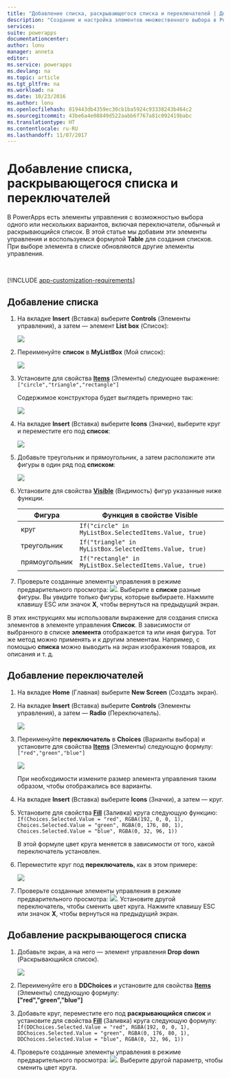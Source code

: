 ```yaml
---
title: "Добавление списка, раскрывающегося списка и переключателей | Документация Майкрософт"
description: "Создание и настройка элементов множественного выбора в PowerApps"
services: 
suite: powerapps
documentationcenter: 
author: lonu
manager: anneta
editor: 
ms.service: powerapps
ms.devlang: na
ms.topic: article
ms.tgt_pltfrm: na
ms.workload: na
ms.date: 10/23/2016
ms.author: lonu
ms.openlocfilehash: 819443db4359ec30cb1ba5924c93338243b464c2
ms.sourcegitcommit: 43be6a4e08849d522aabb6f767a81c092419babc
ms.translationtype: HT
ms.contentlocale: ru-RU
ms.lasthandoff: 11/07/2017
---
```

# <a name="add-a-list-box-a-drop-down-list-or-radio-buttons"></a>Добавление списка, раскрывающегося списка и переключателей
В PowerApps есть элементы управления с возможностью выбора одного или нескольких вариантов, включая переключатели, обычный и раскрывающийся список. В этой статье мы добавим эти элементы управления и воспользуемся формулой **Table** для создания списков. При выборе элемента в списке обновляются другие элементы управления.

&nbsp;

[!INCLUDE [app-customization-requirements](includes/app-customization-requirements.md)]

## <a name="add-a-list-box"></a>Добавление списка
1. На вкладке **Insert** (Вставка) выберите **Controls** (Элементы управления), а затем — элемент **List box** (Список):  
   
    ![][2]  
2. Переименуйте **список** в **MyListBox** (Мой список):  
   
    ![][3]  
3. Установите для свойства **[Items](controls/properties-core.md)** (Элементы) следующее выражение:  
   ```["circle","triangle","rectangle"]```  <br/>
   
    Содержимое конструктора будет выглядеть примерно так:
   
    ![][4]  
4. На вкладке **Insert** (Вставка) выберите **Icons** (Значки), выберите круг и переместите его под **список**:
   
    ![][5]  
5. Добавьте треугольник и прямоугольник, а затем расположите эти фигуры в один ряд под **списком**:
   
    ![][6]  
6. Установите для свойства **[Visible](controls/properties-core.md)** (Видимость) фигур указанные ниже функции.  
   
   | Фигура | Функция в свойстве Visible |
   | --- | --- |
   | круг |```If("circle" in MyListBox.SelectedItems.Value, true)``` |
   | треугольник |```If("triangle" in MyListBox.SelectedItems.Value, true)``` |
   | прямоугольник |```If("rectangle" in MyListBox.SelectedItems.Value, true)``` |
7. Проверьте созданные элементы управления в режиме предварительного просмотра: ![][1]. Выберите в **списке** разные фигуры. Вы увидите только фигуры, которые выбираете. Нажмите клавишу ESC или значок **X**, чтобы вернуться на предыдущий экран.

В этих инструкциях мы использовали выражение для создания списка элементов в элементе управления **Список**. В зависимости от выбранного в списке **элемента** отображается та или иная фигура. Тот же метод можно применять и к другим элементам. Например, с помощью **списка** можно выводить на экран изображения товаров, их описания и т. д.

## <a name="add-radio-buttons"></a>Добавление переключателей
1. На вкладке **Home** (Главная) выберите **New Screen** (Создать экран).
2. На вкладке **Insert** (Вставка) выберите **Controls** (Элементы управления), а затем — **Radio** (Переключатель).
   
    ![][10]  
3. Переименуйте **переключатель** в **Choices** (Варианты выбора) и установите для свойства **[Items](controls/properties-core.md)** (Элементы) следующую формулу:  
   ```["red","green","blue"]```  <br/>
   
    ![][12]  
   
    При необходимости измените размер элемента управления таким образом, чтобы отображались все варианты.
4. На вкладке **Insert** (Вставка) выберите **Icons** (Значки), а затем — круг.
5. Установите для свойства **[Fill](controls/properties-color-border.md)** (Заливка) круга следующую функцию:  
   ```If(Choices.Selected.Value = "red", RGBA(192, 0, 0, 1), Choices.Selected.Value = "green", RGBA(0, 176, 80, 1), Choices.Selected.Value = "blue", RGBA(0, 32, 96, 1))```  
   
    В этой формуле цвет круга меняется в зависимости от того, какой переключатель установлен.
6. Переместите круг под **переключатель**, как в этом примере:
   
    ![][14]  
7. Проверьте созданные элементы управления в режиме предварительного просмотра: ![][1]. Установите другой переключатель, чтобы сменить цвет круга. Нажмите клавишу ESC или значок **X**, чтобы вернуться на предыдущий экран.

## <a name="add-a-drop-down-list"></a>Добавление раскрывающегося списка
1. Добавьте экран, а на него — элемент управления **Drop down** (Раскрывающийся список).
   
    ![][15]  
2. Переименуйте его в **DDChoices** и установите для свойства **[Items](controls/properties-core.md)** (Элементы) следующую формулу:<br>
   **["red","green","blue"]**
3. Добавьте круг, переместите его под **раскрывающийся список** и установите для свойства **[Fill](controls/properties-color-border.md)** (Заливка) круга следующую формулу:  
   ```If(DDChoices.Selected.Value = "red", RGBA(192, 0, 0, 1), DDChoices.Selected.Value = "green", RGBA(0, 176, 80, 1), DDChoices.Selected.Value = "blue", RGBA(0, 32, 96, 1))```
4. Проверьте созданные элементы управления в режиме предварительного просмотра: ![][1]. Выберите другой параметр, чтобы сменить цвет круга.

[1]: ./media/add-list-box-drop-down-list-radio-button/preview.png
[2]: ./media/add-list-box-drop-down-list-radio-button/listbox.png
[3]: ./media/add-list-box-drop-down-list-radio-button/renamelistbox.png
[4]: ./media/add-list-box-drop-down-list-radio-button/itemslistbox.png
[5]: ./media/add-list-box-drop-down-list-radio-button/circle.png
[6]: ./media/add-list-box-drop-down-list-radio-button/allshapes.png
[10]: ./media/add-list-box-drop-down-list-radio-button/radiobutton.png
[12]: ./media/add-list-box-drop-down-list-radio-button/itemsradio.png
[14]: ./media/add-list-box-drop-down-list-radio-button/radiocircle.png
[15]: ./media/add-list-box-drop-down-list-radio-button/dropdown.png
